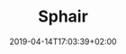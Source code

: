 ---
title: "Sphair"
date: 2019-04-14T17:03:39+02:00
draft: false
weight: 3
coverImages:
  - image: /img/cover/flugschule.jpg
---